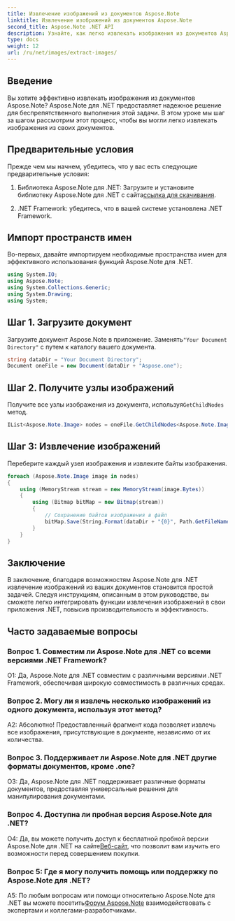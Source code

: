 ```yaml
---
title: Извлечение изображений из документов Aspose.Note
linktitle: Извлечение изображений из документов Aspose.Note
second_title: Aspose.Note .NET API
description: Узнайте, как легко извлекать изображения из документов Aspose.Note с помощью Aspose.Note для .NET. Расширьте свои возможности манипулирования документами с помощью этого подробного руководства.
type: docs
weight: 12
url: /ru/net/images/extract-images/
---
```

## Введение

Вы хотите эффективно извлекать изображения из документов Aspose.Note? Aspose.Note для .NET предоставляет надежное решение для беспрепятственного выполнения этой задачи. В этом уроке мы шаг за шагом рассмотрим этот процесс, чтобы вы могли легко извлекать изображения из своих документов.

## Предварительные условия

Прежде чем мы начнем, убедитесь, что у вас есть следующие предварительные условия:

1.  Библиотека Aspose.Note для .NET: Загрузите и установите библиотеку Aspose.Note для .NET с сайта[ссылка для скачивания](https://releases.aspose.com/note/net/).
   
2. .NET Framework: убедитесь, что в вашей системе установлена .NET Framework.

## Импорт пространств имен

Во-первых, давайте импортируем необходимые пространства имен для эффективного использования функций Aspose.Note для .NET.

```csharp
using System.IO;
using Aspose.Note;
using System.Collections.Generic;
using System.Drawing;
using System;
```

## Шаг 1. Загрузите документ

 Загрузите документ Aspose.Note в приложение. Заменять`"Your Document Directory"` с путем к каталогу вашего документа.

```csharp
string dataDir = "Your Document Directory";
Document oneFile = new Document(dataDir + "Aspose.one");
```

## Шаг 2. Получите узлы изображений

 Получите все узлы изображения из документа, используя`GetChildNodes` метод.

```csharp
IList<Aspose.Note.Image> nodes = oneFile.GetChildNodes<Aspose.Note.Image>();
```

## Шаг 3: Извлечение изображений

Переберите каждый узел изображения и извлеките байты изображения.

```csharp
foreach (Aspose.Note.Image image in nodes)
{
    using (MemoryStream stream = new MemoryStream(image.Bytes))
    {
        using (Bitmap bitMap = new Bitmap(stream))
        {
            // Сохранение байтов изображения в файл
            bitMap.Save(String.Format(dataDir + "{0}", Path.GetFileName(image.FileName)));
        }
    }
}
```

## Заключение

В заключение, благодаря возможностям Aspose.Note для .NET извлечение изображений из ваших документов становится простой задачей. Следуя инструкциям, описанным в этом руководстве, вы сможете легко интегрировать функции извлечения изображений в свои приложения .NET, повысив производительность и эффективность.

## Часто задаваемые вопросы

### Вопрос 1. Совместим ли Aspose.Note для .NET со всеми версиями .NET Framework?

О1: Да, Aspose.Note для .NET совместим с различными версиями .NET Framework, обеспечивая широкую совместимость в различных средах.

### Вопрос 2. Могу ли я извлечь несколько изображений из одного документа, используя этот метод?

А2: Абсолютно! Предоставленный фрагмент кода позволяет извлечь все изображения, присутствующие в документе, независимо от их количества.

### Вопрос 3. Поддерживает ли Aspose.Note для .NET другие форматы документов, кроме .one?

О3: Да, Aspose.Note для .NET поддерживает различные форматы документов, предоставляя универсальные решения для манипулирования документами.

### Вопрос 4. Доступна ли пробная версия Aspose.Note для .NET?

 О4: Да, вы можете получить доступ к бесплатной пробной версии Aspose.Note для .NET на сайте[Веб-сайт](https://releases.aspose.com/), что позволит вам изучить его возможности перед совершением покупки.

### Вопрос 5: Где я могу получить помощь или поддержку по Aspose.Note для .NET?

 A5: По любым вопросам или помощи относительно Aspose.Note для .NET вы можете посетить[Форум Aspose.Note](https://forum.aspose.com/c/note/28) взаимодействовать с экспертами и коллегами-разработчиками.